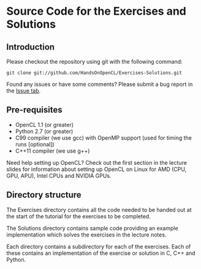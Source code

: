 Source Code for the Exercises and Solutions
==========================================

Introduction
------------

Please checkout the repository using git with the following command:

`git clone git://github.com/HandsOnOpenCL/Exercises-Solutions.git`

Found any issues or have some comments? Please submit a bug report in the
[Issue tab](https://github.com/HandsOnOpenCL/Exercises-Solutions/issues).

Pre-requisites
--------------

* OpenCL 1.1 (or greater)
* Python 2.7 (or greater)
* C99 compiler (we use gcc) with OpenMP support (used for timing the runs [optional])
* C++11 compiler (we use g++)

Need help setting up OpenCL?
Check out the first section in the lecture slides for information
about setting up OpenCL on Linux for AMD (CPU, GPU, APU),
Intel CPUs and NVIDIA GPUs.

Directory structure
-------------------

The Exercises directory contains all the code
needed to be handed out at the start of the
tutorial for the exercises to be completed.

The Solutions directory contains sample code
providing an example implementation which
solves the exercises in the lecture notes.

Each directory contains a subdirectory for
each of the exercises. Each of these contains
an implementation of the exercise or solution
in C, C++ and Python.
